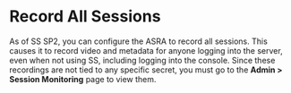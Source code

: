 [title]: # (Record All Sessions)
[tags]: # (Session Recording)
[priority]: # (1000)

# Record All Sessions

As of SS SP2, you can configure the ASRA to record all sessions. This causes it to record video and metadata for anyone logging into the server, even when not using SS, including logging into the console. Since these recordings are not tied to any specific secret, you must go to the **Admin > Session Monitoring** page to view them.
